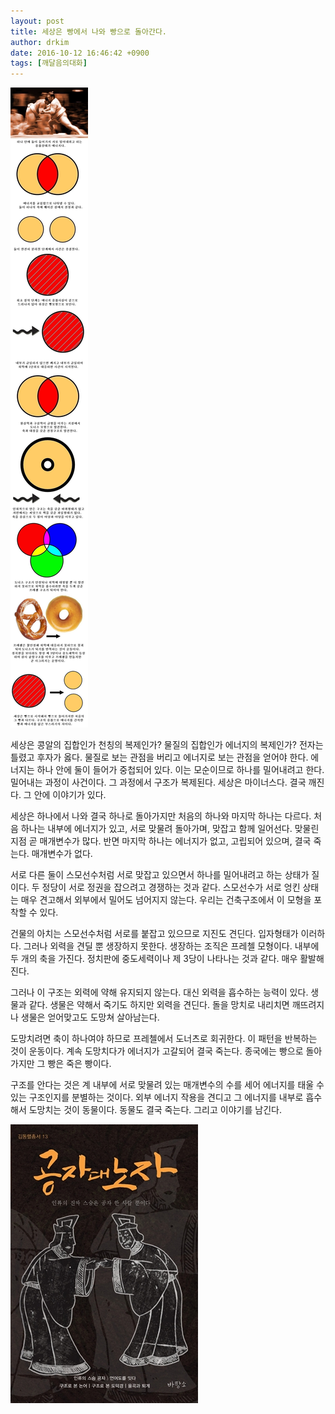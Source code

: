 ```yaml
---
layout: post
title: 세상은 빵에서 나와 빵으로 돌아간다.
author: drkim
date: 2016-10-12 16:46:42 +0900
tags: [깨달음의대화]
---
```


![](/files/attach/images/198/996/762/39.jpg) 

  


  




세상은 콩알의 집합인가 천칭의 복제인가? 물질의 집합인가 에너지의 복제인가? 전자는 틀렸고 후자가 옳다. 물질로 보는 관점을 버리고 에너지로 보는 관점을 얻어야 한다. 에너지는 하나 안에 둘이 들어가 중첩되어 있다. 이는 모순이므로 하나를 밀어내려고 한다. 밀어내는 과정이 사건이다. 그 과정에서 구조가 복제된다. 세상은 마이너스다. 결국 깨진다. 그 안에 이야기가 있다.



세상은 하나에서 나와 결국 하나로 돌아가지만 처음의 하나와 마지막 하나는 다르다. 처음 하나는 내부에 에너지가 있고, 서로 맞물려 돌아가며, 맞잡고 함께 일어선다. 맞물린 지점 곧 매개변수가 많다. 반면 마지막 하나는 에너지가 없고, 고립되어 있으며, 결국 죽는다. 매개변수가 없다. 

  


서로 다른 둘이 스모선수처럼 서로 맞잡고 있으면서 하나를 밀어내려고 하는 상태가 질이다. 두 정당이 서로 정권을 잡으려고 경쟁하는 것과 같다. 스모선수가 서로 엉킨 상태는 매우 견고해서 외부에서 밀어도 넘어지지 않는다. 우리는 건축구조에서 이 모형을 포착할 수 있다. 

  


건물의 아치는 스모선수처럼 서로를 붙잡고 있으므로 지진도 견딘다. 입자형태가 이러하다. 그러나 외력을 견딜 뿐 생장하지 못한다. 생장하는 조직은 프레첼 모형이다. 내부에 두 개의 축을 가진다. 정치판에 중도세력이나 제 3당이 나타나는 것과 같다. 매우 활발해진다. 

  


그러나 이 구조는 외력에 약해 유지되지 않는다. 대신 외력을 흡수하는 능력이 있다. 생물과 같다. 생물은 약해서 죽기도 하지만 외력을 견딘다. 돌을 망치로 내리치면 깨뜨려지나 생물은 얻어맞고도 도망쳐 살아남는다. 

  


도망치려면 축이 하나여야 하므로 프레첼에서 도너츠로 회귀한다. 이 패턴을 반복하는 것이 운동이다. 계속 도망치다가 에너지가 고갈되어 결국 죽는다. 종국에는 빵으로 돌아가지만 그 빵은 죽은 빵이다. 

  


구조를 안다는 것은 계 내부에 서로 맞물려 있는 매개변수의 수를 세어 에너지를 태울 수 있는 구조인지를 분별하는 것이다. 외부 에너지 작용을 견디고 그 에너지를 내부로 흡수해서 도망치는 것이 동물이다. 동물도 결국 죽는다. 그리고 이야기를 남긴다. 

  



![](/files/attach/images/198/996/762/555.jpg)